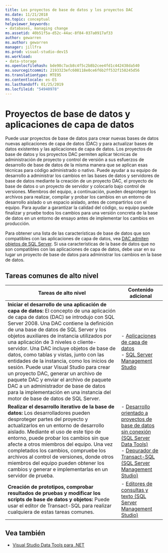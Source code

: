 ```yaml
---
title: Los proyectos de base de datos y los proyectos DAC
ms.date: 11/21/2018
ms.topic: conceptual
helpviewer_keywords:
- databases, managing change
ms.assetid: 40b51f5a-d52c-44ac-8f84-037a0917af33
author: gewarren
ms.author: gewarren
manager: jillfra
ms.prod: visual-studio-dev15
ms.workload:
- data-storage
ms.openlocfilehash: bde98c7acb8c4f5c2b8b2cee4fd1c442438da540
ms.sourcegitcommit: 2193323efc608118e0ce6f6b2ff532f158245d56
ms.translationtype: MTE95
ms.contentlocale: es-ES
ms.lasthandoff: 01/25/2019
ms.locfileid: "54940978"
---
```

# <a name="database-projects-and-data-tier-applications"></a>Proyectos de base de datos y aplicaciones de capa de datos

Puede usar proyectos de base de datos para crear nuevas bases de datos nuevas aplicaciones de capa de datos (DAC) y para actualizar bases de datos existentes y las aplicaciones de capa de datos. Los proyectos de base de datos y los proyectos DAC permiten aplicar técnicas de administración de proyecto y control de versión a sus esfuerzos de desarrollo de base de datos de la misma manera que se aplican esas técnicas para código administrado o nativo. Puede ayudar a su equipo de desarrollo a administrar los cambios en las bases de datos y servidores de base de datos mediante la creación de un proyecto DAC, el proyecto de base de datos o un proyecto de servidor y colocarlo bajo control de versiones. Miembros del equipo, a continuación, pueden desproteger los archivos para realizar, compilar y probar los cambios en un entorno de desarrollo aislado o un espacio aislado, antes de compartirlos con el equipo. Para ayudar a garantizar la calidad del código, su equipo puede finalizar y pruebe todos los cambios para una versión concreta de la base de datos en un entorno de ensayo antes de implementar los cambios en producción.

Para obtener una lista de las características de base de datos que son compatibles con las aplicaciones de capa de datos, vea [DAC admiten objetos de SQL Server](/sql/relational-databases/data-tier-applications/dac-support-for-sql-server-objects-and-versions). Si usa características de la base de datos que no son compatibles con las aplicaciones de capa de datos, debe usar en su lugar un proyecto de base de datos para administrar los cambios en la base de datos.

## <a name="common-high-level-tasks"></a>Tareas comunes de alto nivel

| Tareas de alto nivel | Contenido adicional |
| - | - |
| **Iniciar el desarrollo de una aplicación de capa de datos:** El concepto de una aplicación de capa de datos (DAC) se introdujo con SQL Server 2008. Una DAC contiene la definición de una base de datos de SQL Server y los objetos auxiliares de instancia utilizados por una aplicación de 3 niveles o cliente-servidor. Una DAC incluye objetos de base de datos, como tablas y vistas, junto con las entidades de la instancia, como los inicios de sesión. Puede usar Visual Studio para crear un proyecto DAC, generar un archivo de paquete DAC y enviar el archivo de paquete DAC a un administrador de base de datos para la implementación en una instancia del motor de base de datos de SQL Server. | - [Aplicaciones de capa de datos](/sql/relational-databases/data-tier-applications/data-tier-applications)<br />- [SQL Server Management Studio](/sql/ssms/sql-server-management-studio-ssms) |
| **Realizar el desarrollo iterativo de la base de datos:** Los desarrolladores pueden desproteger partes del proyecto y actualizarlos en un entorno de desarrollo aislado. Mediante el uso de este tipo de entorno, puede probar los cambios sin que afecte a otros miembros del equipo. Una vez completados los cambios, compruebe los archivos al control de versiones, donde otros miembros del equipo pueden obtener los cambios y generar e implementarlas en un servidor de prueba. | - [Desarrollo orientado a proyectos de base de datos sin conexión (SQL Server Data Tools)](/sql/ssdt/project-oriented-offline-database-development)<br />- [Depurador de Transact-SQL (SQL Server Management Studio)](/sql/ssms/scripting/transact-sql-debugger) |
| **Creación de prototipos, comprobar resultados de pruebas y modificar los scripts de base de datos y objetos:** Puede usar el editor de Transact-SQL para realizar cualquiera de estas tareas comunes. | - [Editores de consultas y texto (SQL Server Management Studio)](/sql/ssms/scripting/query-and-text-editors-sql-server-management-studio) |

## <a name="see-also"></a>Vea también

- [Visual Studio Data Tools para .NET](../data-tools/visual-studio-data-tools-for-dotnet.md)
